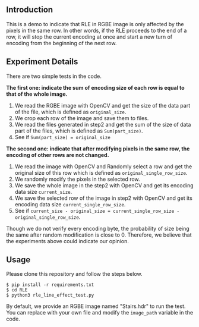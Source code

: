## Introduction

This is a demo to indicate that RLE in RGBE image is only affected by the pixels in the same row. In other words, if the RLE proceeds to the end of a row, it will stop the current encoding at once and start a new turn of encoding from the beginning of the next row. 

## Experiment Details

There are two simple tests in the code.


**The first one: indicate the sum of encoding size of each row is equal to that of the whole image.**

1. We read the RGBE image with OpenCV and get the size of the data part of the file, which is defined as ```original_size```.
2. We crop each row of the image and save them to files.
3. We read the files generated in step2 and get the sum of the size of data part of the files, which is defined as ```Sum(part_size)```.
4. See if ```Sum(part_size) = original_size```

**The second one: indicate that after modifying pixels in the same row, the encoding of other rows are not changed.**

1. We read the image with OpenCV and Randomly select a row and get the original size of this row which is defined as ```original_single_row_size```.
2. We randomly modify the pixels in the selected row.
3. We save the whole image in the step2 with OpenCV and get its encoding data size ```current_size```.
4. We save the selected row of the image in step2 with OpenCV and get its encoding data size ```current_single_row_size```.
5. See if ```current_size - original_size = current_single_row_size - original_single_row_size```.

Though we do not verify every encoding byte, the probability of size being the same after random modification is close to 0. Therefore, we believe that the experiments above could indicate our opinion.

## Usage

Please clone this repository and follow the steps below.

```shell script
$ pip install -r requirements.txt
$ cd RLE
$ python3 rle_line_effect_test.py
```

By default, we provide an RGBE image named "Stairs.hdr" to run the test. You can replace with your own file and modify the ```image_path``` variable in the code.
